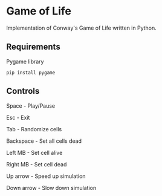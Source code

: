 # Game of Life

Implementation of Conway's Game of Life written in Python.

## Requirements
Pygame library

```
pip install pygame
```

## Controls
Space - Play/Pause

Esc - Exit

Tab - Randomize cells

Backspace - Set all cells dead

Left MB - Set cell alive

Right MB - Set cell dead

Up arrow - Speed up simulation

Down arrow - Slow down simulation
